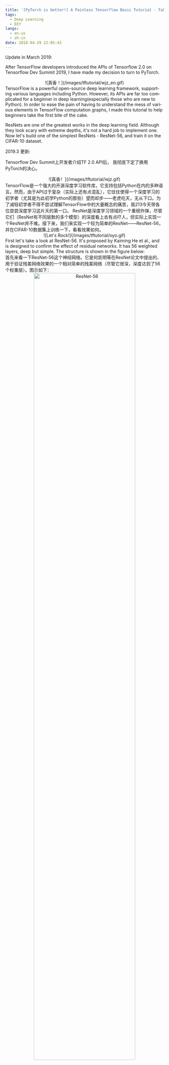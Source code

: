 ```yaml
---
title: '[PyTorch is better!] A Painless Tensorflow Basic Tutorial - Take ResNet-56 as an Example'
tags:
  - Deep Learning
  - DIY
langs:
  - en-us
  - zh-cn
date: 2018-04-29 22:05:43
---
```


<script src='https://cdnjs.cloudflare.com/ajax/libs/mathjax/2.7.4/MathJax.js?config=TeX-MML-AM_CHTML' async></script>
<div lang="en-us">
Update in March 2019:

After TensorFlow developers introduced the APIs of Tensorflow 2.0 on Tensorflow Dev Summit 2019, I have made my decision to turn to PyTorch.
<div align="center" class="figure">
![真香！](/images/tftutorial/wjz_en.gif)
</div>
</div>

<!-- more -->
<div lang="en-us">
TensorFlow is a powerful open-source deep learning framework, supporting various languages including Python. However, its APIs are far too complicated for a beginner in deep learning(especially those who are new to Python). In order to ease the pain of having to understand the mess of various elements in TensorFlow computation graphs, I made this tutorial to help beginners take the first bite of the cake.

ResNets are one of the greatest works in the deep learning field. Although they look scary with extreme depths, it's not a hard job to implement one. Now let's build one of the simplest ResNets - ResNet-56, and train it on the CIFAR-10 dataset.

</div>
<div lang="zh-cn">
2019.3 更新:

Tensorflow Dev Summit上开发者介绍TF 2.0 API后， 我彻底下定了换用PyTorch的决心。
<div align="center" class="figure">
![真香！](/images/tftutorial/wjz.gif)
</div>
</div>
<div lang="zh-cn">
TensorFlow是一个强大的开源深度学习软件库，它支持包括Python在内的多种语言。然而，由于API过于复杂（实际上还有点混乱），它往往使得一个深度学习的初学者（尤其是为此初学Python的那些）望而却步——老虎吃天，无从下口。为了减轻初学者不得不尝试理解TensorFlow中的大量概念的痛苦，我213今天带各位尝尝深度学习这片天的第一口。
ResNet是深度学习领域的一个重磅炸弹，尽管它们（ResNet有不同层数的多个模型）的深度看上去有点吓人，但实际上实现一个ResNet并不难。接下来，我们来实现一个较为简单的ResNet——ResNet-56，并在CIFAR-10数据集上训练一下，看看效果如何。
</div>
<div align="center" class="figure">
![Let's Rock!](/images/tftutorial/oyo.gif)
</div>
<div lang="en-us">
First let's take a look at ResNet-56. It's proposed by Kaiming He et al., and is designed to confirm the effect of residual networks. It has 56 weighted layers, deep but simple. The structure is shown in the figure below:
</div>
<div lang="zh-cn">
首先来看一下ResNet-56这个神经网络。它是何凯明等在ResNet论文中提出的、用于验证残差网络效果的一个相对简单的残差网络（尽管它很深，深度达到了56个权重层）。图示如下：
</div>
<div align="center" class="figure">
<img src="/images/tftutorial/resnet56.png" alt="ResNet-56" width="80%"/>

Fig. 1 The structure of ResNet-56
</div>
<br>
<div lang="en-us">
Seems a little bit long? Don't worry, let's do this step by step.
</div>
<div lang="zh-cn">
看起来有点长了是不是？别担心，我们一步一步来做。
</div>

## 1 Ingredients
Python 3.6

TensorFlow 1.4.0

Numpy 1.13.3

OpenCV 3.2.0

[CIFAR-10 Dataset](https://www.cs.toronto.edu/~kriz/cifar-10-python.tar.gz)
<div lang="en-us">
Also prepare some basic knowledge on Python programming, digital image processing and convolutional neural networks. If you are already capable of building, training and validating your own neural networks with TensorFlow, you don't have to read this post.
</div>
<div lang="zh-cn">
另外，请确保自己有一点点Python编程、数字图像处理和卷积神经网络的知识储备。如果你已经具备用TensorFlow自行搭建神经网络并进行训练、测试的能力，就不必阅读本文了。
</div>

## 2 Recipe
### 2.0 Prepare the tools
<div lang="en-us">
Prepare(import) the tools for our project, including all that I mentioned above. Like this :P
</div>
<div lang="zh-cn">
准(i)备(m)所(p)需(o)工(r)具(t)，上一部分已提到过。如下：
</div>
```python
import tensorflow as tf
import numpy as np
import cv2
import pickle
from tensor_chain import TensorChain
```
<div lang="en-us">
Wait... What's this? TensorChain? Another deep learning framework like TensorFlow?

Uh, nope. This is my own encapsulation of some TensorFlow APIs, for the sake of easing your pain. You'll only have to focus on "what's what" in the beginning. We'll look into my implementation of this encapsulation later, when you are clear how everything goes. Please [download this file](/files/tensor_chain.py) and put it where your code file is, and import it.
</div>
<div lang="zh-cn">
等等...最后这个是个什么鬼？ TensorChain？另一个深度学习框架吗？

呃...并不是。这个是我对一些TensorFlow API的封装，为了减轻你的痛苦才做的。作为初学者，你只需要关注用TensorFlow搭建网络模型的这个过程，分清东西南北。回头等你弄清了大体流程后，我们再来看这个的实现细节。请先下载[这个文件](/files/tensor_chain.py)并把它与你的代码放在同一文件夹下，然后就可以import了。
</div>

### 2.1 Decide the input
<div lang="en-us">
Every neural network requires an input - you always have to identify the details of a question, before asking the computer to solve it. All of the variable, constant in TensorFlow are objects of type <em>tf.Tensors</em>. And the <em>tf.placeholder</em> of our input(s) is a special one. Images in CIFAR-10 dataset are RGB images(3 channels) of 32x32(really small), so our input should shaped like [32, 32, 3]. Also, we want to input a little <em>batch</em> of multiple images. Therefore, our input data should be an array of shape <em>[?, 32, 32, 3]</em>. Unknown dimension size can be marked as None, and it will be clear when we feed the model with the actual images. It's coded like this:
</div>
<div lang="zh-cn">
每个神经网络都需要有输入——毕竟你想找电脑解决一些问题的话，你总得告诉它问题的一些细节吧？TensorFlow中所有的变量、常量都是<em>tf.Tensor</em>类型的对象，作为输入内容的占位符<em>tf.placeholder</em>也是（只不过比较特殊而已）。CIFAR-10数据集的图像都是32x32尺寸（好小哇）的RGB图像（RGB即彩色图像的三个通道），因此我们的输入给神经网络的内容将会像是[32, 32, 3]这个样子。另外呢，我们需要输入的是一个小<em>batch</em>（批）的图像，因此，输入网络的图像数据将会是一个<em>[?, 32, 32, 3]</em>的数组（也可以是numpy数组）。未知的维度大小用None代指就好，我们之后给模型喂实际图像batch时，它自然就清楚了。代码如下：
</div>
```python
input_tensor = tf.placeholder(dtype=tf.float32, shape=[None, 32, 32, 3])
```
<div lang="en-us">
*Ground truth* data also need to be known in supervised learning, so we also have to define a placeholder for the ground truth data: 
</div>
<div lang="zh-cn">
监督学习中，正确标注的数据（英文为*ground truth*，目前貌似没有对这个名词的合理翻译）也是需要输入到模型中的。因此再给ground truth定义一个placeholder：
</div>
```python
ground_truth = tf.placeholder(dtype=tf.float32, shape=[None, 10])
```
<div lang="en-us">
We want the label data to be in the one-hot encoding format, which means an array of length 10, denoting 10 classes. Only on one position is a '1', and on other positions are '0's.
</div>
<div lang="zh-cn">
我们需要标记的数据呈One-Hot编码格式（又称为一位有效编码），意思是如果有10个类别，那么数组长度就是10，每一位代表一个类别。只有一个位置上是1（代表图片被分为这个类），其他位上都是0。
</div>

### 2.2 Do some operations
<div lang="en-us">
For now, let's use our TensorChain to build it fast. Under most circumstances that we may face, the computations are based on the input data or the result of the former computation, so our network(or say, the most of it) look more like a chain than a web. Every time we add some new operation(layer), we add it to our <em>TensorChain</em> object. Just remember to get the <em>output_tensor</em> of this object(denoting the output tensor of the last operation on the chain) when you need to ue native TensorFlow API.
The construction function of TensorChain class requires a Tensor object as the parameter, which is also the input tensor of this chain. As we mentioned earlier, all we have to do is add operations. See my ResNet-56 code:
</div>
<div lang="zh-cn">
现在呢，我们先用TensorChain来快速盖楼。因为我们遇到的大多数情况下，所有的计算都是在输入数据或者这个计算的前一个计算结果基础上进行的，所以我们的网络（至少是它的绝大部分）会看起来像个链而不是所谓的网。每次我们添加一个新的运算（层），我们会把它加到这个独一无二的TensorChain对象。只要记得在使用原生TensorFlow API前把它的<em>output_tensor</em>属性（也就是这条链上最后一个运算的输出Tensor）取出来就好了。
TensorChain类的构造函数需要一个Tensor对象作为参数，这个对象也正是被拿来作为这个链的输入层。正如我们之前所说的，只要在这个对象上添加运算即可。写个ResNet-56，代码很简单：
</div>
```python
chain = TensorChain(input_tensor) \
        .convolution_layer_2d(3, 16) \
        .residual_block_2d(3, 16) \
        .residual_block_2d(3, 16) \
        .residual_block_2d(3, 16) \
        .residual_block_2d(3, 16) \
        .residual_block_2d(3, 16) \
        .residual_block_2d(3, 16) \
        .residual_block_2d(3, 16) \
        .residual_block_2d(3, 16) \
        .residual_block_2d(3, 16) \
        .residual_block_2d(3, 32, stride=2) \
        .residual_block_2d(3, 32) \
        .residual_block_2d(3, 32) \
        .residual_block_2d(3, 32) \
        .residual_block_2d(3, 32) \
        .residual_block_2d(3, 32) \
        .residual_block_2d(3, 32) \
        .residual_block_2d(3, 32) \
        .residual_block_2d(3, 32) \
        .residual_block_2d(3, 64, stride=2) \
        .residual_block_2d(3, 64) \
        .residual_block_2d(3, 64) \
        .residual_block_2d(3, 64) \
        .residual_block_2d(3, 64) \
        .residual_block_2d(3, 64) \
        .residual_block_2d(3, 64) \
        .residual_block_2d(3, 64) \
        .residual_block_2d(3, 64) \
        .flatten() \
        .fully_connected_layer(10)
```
<div lang="en-us">
This is it? Right, this is it! Isn't it cool? Didn't seem that high, huh? That's because I encapsulated that huge mess of weights and biases, only leaving a few parameters that decide the structure of the network. Later in this pose we'll talk about the actual work that these functions do.
</div>
<div lang="zh-cn">
就这？没错呀，就这！稳不稳？似乎看起来也没56层那么高呀？毕竟这些函数被我封装得太严实了，只留出几个决定网络结构的几个参数供修改。这篇博客后边就会讲到这些函数究竟干了点什么事儿。
</div>

### 2.3 Define the loss
<div lang="en-us">
In supervised learning, you always have to tell the learning target to the model. To tell the model how to optimize, you have to let it know how, how much, on which direction should it change its parameters. This is done by using a loss function. Therefore, we need to define a loss function for our ResNet-56 model(which we designed for this classification problem) so that it will learn and optimize.
A commonly used loss function in classification problems is cross entropy. It's defined below:
</div>
<div lang="zh-cn">
搞监督学习，总是要让模型按照“参考答案”去改的。要改就得让它知道怎么改、改多少、往什么方向改，这也就是*loss*（损失函数）的功劳。因此，像我们这个拿来做分类问题的ResNet-56，我们要给它定义一个损失函数来让它学习、优化。
分类问题上一个常用的损失函数是交叉熵。定义如下式：
</div>
$$C=-\frac{1}{n}\sum_x{y\ln a+(1-y)\ln(1-a)}$$
<div lang="en-us">
in which \\(y\\) is the expected(or say correct) output and \\(a\\) is the actual output.
This seems a little bit complicated. But it's not a hard job to implement, since TensorFlow implemented it already! You can also try and implement it yourself within one line if you want. For now we use the pre-defined cross entropy loss function:
</div>
<div lang="zh-cn">
其中\\(y\\)为期望输出（或者说参考答案），\\(a\\)为实际输出。
略复杂呀...这个用程序怎么写？其实也不难。。。毕竟TensorFlow都帮我们实现好啦！（有兴趣的话也可以自己尝试着写一下，同样一行代码即可搞定）现在你只需要来这么一句：
</div>
```python
loss = tf.reduce_mean(tf.losses.softmax_cross_entropy(ground_truth, prediction))
```
<div lang="en-us">
and it returns a tf.Tensor that denotes an average of cross entropies(don't forget that this is a batch). As for the 'softmax' before the 'cross_entropy', it's a function that project the data in an array to range 0~1, which allows us to do a comparison between our prediction and the ground truth(in one-hot code). The definition is simple too:\
</div>
<div lang="zh-cn">
就可以创建一个表示交叉熵平均值（别忘了这可是一个batch）的Tensor了。至于cross_entropy前边的那个*softmax*呢，它的作用是把输入的数组内数据归一化，投射到0~1的范围内（实际上就是相当于把exp(数组各项的值)的当做频数，求出一个概率），这样子才能跟实际数据做一个比较。定义也比较简单：\
</div>
$$S_i=\frac{e^{V_i}}{\sum_j{e^{V_j}}}$$
<div></div>

### 2.4 Define the train op
<div lang="en-us">
Now we have the loss function. We'll have to tell its value to an *optimizer*, which make our model learn and optimize in order to minimize the loss value. Gradient Descent Optimizer, Adagrad Optimizer, Adam Optimizer and Momentum Optimizer are commonly used optimizers. Here we use an Adam Optimizer for instance. You're free to try any other one here. When
</div>
<div lang="zh-cn">
现在误差函数已经有了，我们需要把它的值告诉一个优化器（*optimizer*），并让它去尽可能向着缩小误差函数值得方向努力。这样，模型才能去学习、优化。常用的优化器包括Gradient Descent Optimizer，Adagrad Optimizer，Adam Optimizer以及Momentum Optimizer等等等等。选择优化器时，我们需要给它一个初始的学习速率。这里我用了一个\\(10^-3\\)，如果需要提高准确率，可能后期微调还需要进一步减小。代码如下：
</div>
```python
optimizer = tf.train.AdamOptimizer(learning_rate=0.001)
```
<div lang="en-us">
Also, tell the optimizer that what the loss tensor is. The returned object is a train operation.
</div>
<div lang="zh-cn">
当然还要告诉它要减小的损失函数是哪个Tensor，这个函数返回的是一个训练操作（*train op*，一种特殊的运算，或者说操作）：
</div>
```python
train = optimizer.minimize(loss)
```
<div lang="en-us">
The neural network is finished. It's time to grab some data and train it.
</div>
<div lang="zh-cn">
其实到这里为止，神经网络已经搭建好了。是时候搞点数据来训练它了。
</div>

### 2.5 Feed the model with data, and train it!
<div lang="en-us">
Remember how we defined the placeholders? It's time to fetch some data that fits the placeholders and train it. See how CIFAR-10 dataset can be fetched on its [website](https://www.cs.toronto.edu/~kriz/cifar.html).
</div>
<div lang="zh-cn">
还记得我们怎么定义那些placeholder吗？现在我们要把符合它们口径的数据灌进模型。那么来看一下CIFAR-10数据集[官网](https://www.cs.toronto.edu/~kriz/cifar.html)上是怎么描述的吧。它给了这么一段代码：
</div>
```python
def unpickle(file):
    import pickle
    with open(file, 'rb') as fo:
        dict = pickle.load(fo, encoding='bytes')
    return dict
```
<div lang="en-us">
The returned value *dict* is a Python dictionary. Every time we unpickle a file, a dictionary would be returned. Its 'data' key leads to 10000 RGB images of size 32x32, which is stored in a [10000, 3072] array(3072=32*32*3, I guess you know how it's stored now). The 'label' key leads to 10000 values in range 0~9. Obviously we have to reshape the data so as to fit it into the network model:
</div>
<div lang="zh-cn">
返回值*dict*是一个字典（Python的dict类型）。每读一个batch文件（比如data_batch_1），就会返回这样一个字典，它的“data”键值是10000张32x32的RGB图像（数组维数居然是[10000, 3072]，而3072=10000x32x32x3！实际上就是直接把所有像素、所有通道的值罗列在这里了）；“label”键值是10000个0-9之间的整数（代表类别）。显然，为了让数据能够成功放进模型，还需要对它进行一点处理：
</div>
```python
batch = unpickle(DATA_PATH + 'data_batch_{}'.format(i))  # 'i' is the loop variable

# Read the image data
image_data = np.reshape(batch[b'data'], (10000, 32, 32, 3), 'F').astype(np.float32)   
image_data = image_data / 255                            # Cast range(0, 255) to range(0, 1)
image_data = np.transpose(image_data, (0, 2, 1, 3))      # Exchange row and column

# Read the label data and convert into one-hot code
label_data = batch[b'labels']
new_label_data = np.zeros((10000, 10))                   
for j in range(10000):
    new_label_data[j][label_data[j]] = 1
```
<div lang="en-us">
The details for data processing are not covered here. Try doing step-by-step to see the results.
The *image_data* and *new_label_data* are contain 10000 pieces of data each. Let's divide them into 100 small batches(100 elements each, including image and label) and feed it into the model. Do this on all the 5 batch files:
</div>
<div lang="zh-cn">
处理的细节不再赘述。你可以尝试一步一步运行来看看每一步的结果。
这样我们拿到的*image_data*和*new_label_data*都是长度为10000的大batch，我们把它们各自分成100份，每次取100个图像+标记数据来塞进模型。对全部5个大batch文件来一遍：
</div>
```python
with tf.Session() as session:
    session.run(tf.global_variables_initializer())
    for j in range(100): # 10000 / BATCH_SIZE
        # Divide them and get one part
        image_batch = image_data[j * BATCH_SIZE: j * BATCH_SIZE + BATCH_SIZE]
        label_batch = new_label_data[j * BATCH_SIZE: j * BATCH_SIZE + BATCH_SIZE]
        
        # Feed the model
        session.run(train, feed_dict={
            input_tensor: image_batch,
            ground_truth: label_batch
        })
```
<div lang="en-us">
A *session* - created with *tf.Session()* - is required every time we run a TensorFlow model, no matter when we're training it or evaluating it. The first time you run a model, you'll need to run *session.run(tf.global_variables_initializer())* to initialize the values of the TensorFlow variables defined previously.
When running *session.run()*, you must first decide a TensorFlow operation(or a list of operations) that you need. If its result is dependent on some actual data(which means that some data in one or more placeholders flow to this operation), it's also required that you feed it the actual data by adding a *feed_dict* parameter. For example, I'm training this ResNet-56 model, in which a loss will be calculated with my *ground_truth* and the prediction result that comes from the *input_tensor*. Therefore, I'll have to give a value for each placeholder given above(format: "placeholder name: corresponding data"), and fold them in one Python dictionary.
</div>
<div lang="zh-cn">
每次运行一个TensorFlow模型（无论是训练还是测试）时，都需要通过tf.Session()创建一个*session*。第一次运行模型（而不是载入之前保存的模型）时，需要使用*session.run(tf.global_variables_initializer())*来初始化之前定义的一些可训练的TensorFlow变量。
运行*session.run()*时，需要指定一个或一组你要执行的operation，作为这个函数唯一一个必要的参数。如果它的结果依赖于一些实际数据（也就是说在计算图中，一些数据会从placeholder流向这个operation），那么就需要通过填入*feed_dict*参数的值来填装训练或测试数据。以此模型为例，我在训练它时需要算误差函数值，这需要*ground_truth*数据和预测结果来计算，而预测结果又需要用输入图像*input_tensor*来计算得到。因此，我需要给这两个占位符分别给出对应的数据（格式：“占位符名：对应数据”），并把它们封在同一个Python字典中作为feed_dict参数的值。
</div>
<div lang="en-us">
I'm also interested in the loss function value in each iteration(which means feeding a batch of data and executing one forward-propagation and one back-propagation) in the training process. Therefore, what I'll fill in the parameter is not just the train op, but also the loss tensor. And the session.run() above should be modified to:
</div>
<div lang="zh-cn">
然而呢，我还想看看每次迭代（即把一个batch送进去，执行一次正向传播与反向传播这个过程）中损失函数变成了多大，来监控一下训练的效果。这样，需要session.run()的就不仅是那个train运算，还要加上loss运算。将上边的session.run()部分改为：
</div>
```python
        [train_, loss_value] = session.run([train, loss],
            feed_dict={
                input_tensor: image_batch,
                ground_truth: label_batch
            })
        print("Loss = {}".format(loss_value)
```
<div lang="en-us">
This is when the return value of session.run() becomes useful. Its value(s) - corresponding to the first parameter of run() - is/are the actual value(s) of the tensor(s) in the first parameter. In our example, *loss_value* is the actual output of the loss tensor. As for train_, we don't care what it is. Just add it to match the dimensions.
</div>
<div lang="zh-cn">
这时候，session.run()函数的返回值就有意义了。它与第一个参数的内容一一对应，分别是该参数中各个operation的实际输出值。像这个例子里边，*loss_value*接收的就是loss运算的输出内容。而train运算的输出我们并不关心，但是为了保证参数维度数与返回值一致，用一个train_变量来接收而已（实际上它的值是None）。
</div>
<div lang="en-us">
Actually, one epoch(train the model once with the whole dataset) is not enough for the model to fully optimize. I trained this model for 40 epochs and added some loop variables to display the result. You can see my code and my output below. It's highly recommended that you train this with a high-performance GPU, or it would be a century before you train your model to a satisfactory degree.
</div>
<div lang="zh-cn">
实际上，一个epoch（把整个数据集都在模型里过一遍的周期）并不足以让模型充分学习。我把这个模型训练了40个epoch并且加了一些循环变量来输出结果。我的代码和结果如下。强烈建议用一个高性能GPU训练（如果手头没有，可以租一个GPU服务器），不然等别人把毕设论文逗写完的时候，你还在训练就很尴尬了。
</div>
```python
import tensorflow as tf
import numpy as np
import pickle
from tensor_chain import TensorChain

def unpickle(file):
    with open(file, 'rb') as fo:
        dict = pickle.load(fo, encoding='bytes')
    return dict

if __name__ == '__main__':
    input_tensor = tf.placeholder(dtype=tf.float32, shape=[None, 32, 32, 3])
    ground_truth = tf.placeholder(dtype=tf.float32, shape=[None, 10])

    chain = TensorChain(input_tensor) \
            .convolution_layer_2d(3, 16) \
            .residual_block_2d(3, 16) \
            .residual_block_2d(3, 16) \
            .residual_block_2d(3, 16) \
            .residual_block_2d(3, 16) \
            .residual_block_2d(3, 16) \
            .residual_block_2d(3, 16) \
            .residual_block_2d(3, 16) \
            .residual_block_2d(3, 16) \
            .residual_block_2d(3, 16) \
            .residual_block_2d(3, 32, stride=2) \
            .residual_block_2d(3, 32) \
            .residual_block_2d(3, 32) \
            .residual_block_2d(3, 32) \
            .residual_block_2d(3, 32) \
            .residual_block_2d(3, 32) \
            .residual_block_2d(3, 32) \
            .residual_block_2d(3, 32) \
            .residual_block_2d(3, 32) \
            .residual_block_2d(3, 64, stride=2) \
            .residual_block_2d(3, 64) \
            .residual_block_2d(3, 64) \
            .residual_block_2d(3, 64) \
            .residual_block_2d(3, 64) \
            .residual_block_2d(3, 64) \
            .residual_block_2d(3, 64) \
            .residual_block_2d(3, 64) \
            .residual_block_2d(3, 64) \
            .flatten() \
            .fully_connected_layer(10)

    prediction = chain.output_tensor
    loss = tf.reduce_mean(tf.losses.softmax_cross_entropy(ground_truth, prediction))

    optimizer = tf.train.AdamOptimizer(learning_rate=0.001)
    train = optimizer.minimize(loss)

    with tf.Session() as session:
        session.run(tf.global_variables_initializer())
        iteration = 1
        BATCH_SIZE = 100
        DATA_PATH = '../data/cifar-10-batches-py/'
        for epoch in range(1, 41):
            for i in range(1, 6):
                data = unpickle(DATA_PATH + 'data_batch_{}'.format(i))
                image_data = np.reshape(data[b'data'], (10000, 32, 32, 3), 'F').astype(np.float32)
                image_data = image_data / 255
                image_data = np.transpose(image_data, (0, 2, 1, 3))
                label_data = data[b'labels']
                new_label_data = np.zeros((10000, 10))
                for j in range(10000):
                    new_label_data[j][label_data[j]] = 1
                for j in range(int(10000 / BATCH_SIZE)):
                    image_batch = image_data[j * BATCH_SIZE: j * BATCH_SIZE + BATCH_SIZE]
                    label_batch = new_label_data[j * BATCH_SIZE: j * BATCH_SIZE + BATCH_SIZE]
                    [train_, loss_] = session.run(
                        [train, loss],
                        feed_dict={
                            input_tensor: image_batch,
                            ground_truth: label_batch
                        })
                    iteration += 1
                    print("Epoch {}, Iteration {}, Loss = {}".format(epoch, iteration, loss_))
```

<div align="center" class="figure">
<img src="/images/tftutorial/train.png" alt="Training result" width="40%">

Fig. 2 Training result: cross entropy has dropped below 0.5
</div>
<div></div>

### 2.6 Conclusion
<div lang="en-us">
In a word, building & training neural network models with TensorFlow involves the following steps:

1. Decide the *input tensor*

2. Add operations(*op*s) based on existing tensors

3. Define the *loss* tensor, just like other tensors

4. Select an *optimizer* and define the *train* op

5. Process *data* and feed the model with them
</div>
<div lang="zh-cn">
总而言之，用TensorFlow建立、训练一个神经网络模型分以下几步：

1. 定义*输入*Tensor

2. 在已有的Tensor上添加运算（*op*）

3. 像之前添加的那些运算一样，定义*损失*Tensor

4. 选择一个*优化器*并定义*训练*操作

5. 把*数据*处理为合适的shape，并喂进模型训练
</div>

## 3 A Closer Look
<div lang="en-us">
Wait, it's too late to leave now!
TensorChain saved you from having to deal with a mess of TensorFlow classes and functions. Now it's time that we take a closer look at how TensorChain is implemented, thus understanding the native TensorFlow APIs.
</div>
<div lang="zh-cn">
别走呢喂！
TensorChain让你不至于面对TensorFlow中乱糟糟的类型和函数而不知所措被水淹没。现在是时候近距离观察一下TensorChain是如何实现的，以便理解TensorFlowAPI了。
</div>

### 3.1 TensorFlow variables
<div lang="en-us">
Let's begin with TensorFlow variables. Variables in TensorFlow are similar to variables in C, Java or any other strong typed programming languages - they have a type, though not necessarily explicitly decided upon definition. Usually them will change as the training process goes on, getting close to a best value.
The most commonly used variables in TensorFlow are weights and biases. I guess that you have seen formulae like:
</div>
<div lang="zh-cn">
先说TensorFlow的变量。TensorFlow的变量和C，Java以及其他强类型语言类似——都有一个类型，尽管不一定在它的定义时就显式地声明。通常它们会随着训练的进行而不断变化，达到一个最佳的值附近。
TensorFlow中最常用的变量就是weights和biases（权重和偏置）。想必你应该见过这样的式子吧：
</div>
$$y=Wx+b$$
<div lang="en-us">
The \\(W\\) here is the weight, and the \\(b\\) here is the bias. When implementing some common network layers, they two are always used as the parameters in the layers. For instance, at the very beginning of our ResNet-56, we had a 3x3 sized convolution layer with 16 channels. Its implementation in TensorChain is:
</div>
<div lang="zh-cn">
这里\\(W\\)就是权重，\\(b\\)就是偏置。在定义一些常用的层时，我们往往也是用这两个变量作为这些层中的参数。比如说，在我们ResNet-56最开始，我们用到了一个3x3大小、16个通道的卷积层，TensorChain中，它的实现如下：
</div>
```python
    def convolution_layer_2d(self, filter_size: int, num_channels: int, stride: int = 1, name: str = None,
                             disable_log: bool = False):
        """
        Add a 2D convolution layer
        :param filter_size: Filter size(width and height) for this operation
        :param num_channels: Channel number of this filter
        :param stride: Stride for this convolution operation
        :param name: The name of the tensor
        :param disable_log: Set it True if you don't want this layer to be recorded
        :return: This object itself
        """
        filter = self._weights([filter_size, filter_size, self.num_channels, num_channels], layer_name=name,
                               suffix='filter')
        bias = self._bias([num_channels], layer_name=name)
        self.num_channels = num_channels
        self.output_tensor = tf.nn.conv2d(self.output_tensor, filter,
                                          [1, stride, stride, 1], 'SAME', name=name)
        self.output_tensor = tf.add(self.output_tensor, bias)
        self._log_layer(
            '2D Convolution layer, filter size = {}x{}, stride = {}, {} channels'.format(filter_size, filter_size,
                                                                                         stride,
                                                                                         num_channels),
            disable=disable_log)
        return self
```
<div lang="en-us">
See? On line 16, we used a *tf.nn.conv2d()* function, the parameters of which are *input*, *filter*, *strides*, *padding*, etc. As can be guessed from the names, this function does a convolution operation with out input and the weights(the convolution *filter* here). A *bias* is added to the result as the final output. There are also many people who argue that the bias here is meaningless and should removed. One line of code is sufficient for defining a variable:
</div>
<div lang="zh-cn">
看见了吧？16行上，我们用了一个*tf.nn.conv2d()*函数，它的参数是*input*，*filter*，*strides*，*padding*等等。顾名思义，这个函数就是用我们定义的权重Tensor*filter*（在这里称之为卷积核）来与这一层的输入input做了一次运算。运算的结果加上了偏置Tensor*bias*，作为这个卷积层的最终输出。很多人认为这里的偏置bias意义不明，因此他们在卷积之后没有加上这样的一个bias变量。定义一个变量只需要这样一个语句：
</div>
```python
tf.Variable(tf.truncated_normal(shape, stddev=sigma), dtype=tf.float32, name=suffix)
```
<div lang="en-us">
To define weight or bias variables, create a *tf.Variable* object. Usually you'll need to give the *initial_value* which also decides the shape of this tensor. *tf.truncated_normal()* and *tf.constant()* are usually used as the initial values. Also, other APIs - function *tf.get_variable()* and package *tf.initializers* are frequently used when using some more methods for initialization. I strongly recommend that you try using these APIs yourself.
</div>
<div lang="zh-cn">
要定义权重或者偏置变量，请创建一个*tf.Variable*对象。通常情况下，你会需要给出*initial_value*（TF变量的初始值），这将顺便定义了这个变量的shape（因为初始值的shape是确定的）。另外，一些新的API——*tf.get_variable()*函数和*tf.initializers*包也常用与的参数初始化，以实现更多样的初始化方法。我强烈建议自己动手实践一下，试一试这些API。
</div>

### 3.2 Tensors and operations
<div lang="en-us">
Going on with the parameters of the *tf.nn.conv2d()* function. The required parameters also include *strides* and *padding*. You should have already learned about what strides mean in convolution, and I'll only talk about their formats. *strides* require a 1-D vector with a length of 4, like [1, 2, 2, 1]. The 1st and the 4th number is always 1(in order to match dimensions with the input), while the 2nd and the 3rd means the vertical stride and the horizonal stride. 
The 4th parameter *padding* is a little bit different from its definition in convolution operation. It requires 'SAME' of 'VALID', denoting 'with' or 'without' zero paddings. When it's 'SAME', zero padding is introduced to make the shapes match as needed, equally on every side of the input map.
</div>
<div lang="zh-cn">
接着说*tf.nn.conv2d()*函数的参数。需要的参数还包括*strides*和*padding*。你应该在了解卷积运算时学过stride（步幅）含义，我只说一下它的格式吧。*strides*参数需要是一个1维、长度为4的向量。第一位和第四位永远都是1，第二位和第三位分别是竖直方向和水平方向的步幅长。维持这个形式只是为了与输入的数据维度匹配，因此API看起来非常蹩脚。
第四个参数*padding*和卷积运算里的padding不太相同。它的值只能是'SAME'或'VALID'，分别代表“带”和“不带”零补全。如果是'SAME'的话，函数会均匀地在图像的上下左右使用零补全来使得运算结果与之前尽可能保持一致。（stride>1时有可能输出尺寸不是正好等于原来的尺寸/stride，因为补全问题）
</div>
<div lang="en-us">
tf.nn.conv2d() is just an example of TensorFlow *operations*. Other functions like *tf.matmul()*, *tf.reduce_mean()*, *tf.global_variables_initializer()*, *tf.losses.softmax_cross_entropy()*, *tf.truncated_normal()* are all operations. Operation functions return tensors(*tf.truncated_normal* also return a tensor, a tensor with initializers).
</div>
<div lang="zh-cn">
tf.nn.conv2d()只是TensorFlow运算（*operation*）的一个例子。其他例如*tf.matmul()*，*tf.reduce_mean()*，*tf.nn.relu()*，*tf.batch_normalization()*，*tf.global_variables_initializer()*，*tf.losses.softmax_cross_entropy()*，*tf.truncated_normal()*之类的函数也都是TensorFlow的运算。TensorFlow的运算函数会返回一个Tensor对象（包括*tf.truncated_normal()*也是！它只不过返回的是一个带初始化器的Tensor而已）。
</div>
<div lang="en-us">
All the functions in the TensorChain class are based on the most basic TensorFlow operations and variables. After learning about these basic TensorFlow concepts, actually you can already abandon TensorChain, go and try implementing your own neural networks yourself!
</div>
<div lang="zh-cn">
TensorChain类中的所有成员函数都是基于最基本的TensorFlow运算和变量的。实际上，了解了这些，你现在已经可以抛开TensorChain的束缚，去尝试实现你自己的神经网络了！
</div>

## 4 Spices
<div lang="en-us">
I'm not joking just now! But I know that there are a lot of things that you still don't understand about using TensorFlow - like "how do I visualize my computation graph", "how do I save/load my model to/from files", "how do I record some tensors' values while training" or "how do I view the loss curves" - after all TensorFlow APIs are far more complicated than just building those nets. Those are also important techniques in your research. If you'd rather ask me than spending some time experimenting, please go on with reading.
</div>
<div lang="zh-cn">
我，我真没开玩笑！但是我知道关于如何使用TensorFlow，你还有许许多多的问题，好比“如何可视化地查看我的计算图结构”、“如何存储/读取模型文件”、“如何记录训练过程中某些Tensor的真实值”、“如何查看损失函数的变化曲线”——毕竟TensorFlow的API太复杂了，远比搭建神经网络那点函数复杂得多。上边说的那些是你使用TensorFlow研究过程中的重要技巧。如果你愿意听我讲而不想花些时间尝试的话，请继续读下去。
</div>

### 4.1 Saving and loading your model
<div lang="en-us">
The very first thing that you may want to do - after training a network model with nice outcomes - would be saving it. Saving a model is fairly easy - just use a *tf.train.Saver* object. See my code below:
</div>
<div lang="zh-cn">
训练出一个看起来输出还不错的神经网络模型后你想做的第一件事恐怕就是把它存下来了吧？保存模型其实非常简单：只要用一个*tf.train.Saver*类的对象。代码示例：
</div>
```python
with tf.Session() as session:
    # Train it for some iterations
    # Train it for some iterations
    # Train it for some iterations
    saver = tf.train.Saver()
    saver.save(session, 'models/model.ckpt')
```
<div lang="en-us">
I saved my model and variable values to 'models/model.ckpt'. But actually, you'll find 3 files in the 'models' directory - *model.ckpt.data-00000-of-00001*, *model.ckpt.meta* and *model.ckpt.index* - none of which is 'model.ckpt'! That's because TensorFlow stores the graph structure separately from variables values. The *.meta* file describes the saved graph structure; the *.index* file records the mappings between tensor names and tensor metadata; and the *.data-00000-of-00001* file - which is always the biggest one - saves all the variable values. If you need the graph data together with the variable values to be loaded, use a Saver to load after creating a session:
</div>
<div lang="zh-cn">
我把我的模型和变量值存到了'models/model.ckpt'文件里。但是！实际上在models目录里你会找到三个文件：*model.ckpt.data-00000-of-00001*，*model.ckpt.meta*和*model.ckpt.index*——哪个也不是model.ckpt呀？那是因为TensorFlow把计算图的结构和图中各种变量的值分开存放了。*.meta*文件描述计算图的结构；*.index*文件记录各个Tensor名称（是name属性，而不是变量名）与Tensor元信息之间的映射；*.data-00000-of-00001*文件往往是最大的一个，它存储的是各个TensorFlow变量的实际值。如果读取时需要把图结构和变量值都读进来，在session创建以后，同样用一个Saver来读取即可：
</div>
```python
with tf.Session() as session:
    saver = tf.train.Saver()
    saver.restore(session, 'models/model.ckpt')
    # Then continue doing everything just like the model is just trained
```
<div lang="en-us">
Remember that session.run(tf.global_variables_initializer()) shouldn't be executed, since variables are already initialized with your saved *.data-0000-of-00001* file.
If you only need the graph to be loaded, only use the *.meta* file:
</div>
<div lang="zh-cn">
记住，这时候就不要再去执行session.run(tf.global_variables_initializer())了，因为变量已经用存储的checkpoint文件内容初始化过了。
如果只需要读取计算图结构，只要读取*.meta*文件：
</div>
```python
with tf.Session() as session:
    tf.train.import_meta_graph('models/model.ckpt.meta')
    # Then continue doing everything just like the model is just built
```
<div lang="en-us">
Function *tf.train.import_meta_graph()* loads(appends) the graph to your current computation graph. The values of tensors are still uninitialized so you'll have to execute session.run(tf.global_variables_initializer()) again. The tensors that you defined in the model can be retrieved by their names(property of the Tensor objects, instead of Python variable names). For example:
</div>
<div lang="zh-cn">
*tf.train.import_meta_graph()*函数将文件里的计算图读到（添加到）你当前的计算图中。其中所有Tensor的值仍未初始化，所以有必要执行一下session.run(tf.global_variables_initializer())了。之前定义的变量可以按照名称取回，示例：
</div>
```python
with tf.Session() as session:
    # Recover the model here

    graph = tf.get_default_graph()
    image_tensor = graph.get_tensor_by_name('input_image:0')
    loss = graph.get_tensor_by_name('loss:0')
    train = graph.get_operation_by_name('train)
```
<div lang="en-us">
To retrieve normal tensors, you'll have to append a *':0'* to the name of the op. This means getting the associated tensor of the op. *train* is a little special - we only need the op, so the function is *get_operation_by_name()* so the ':0' is not necessary.
</div>
<div lang="zh-cn">
要取回一般的Tensor，需要在Tensor的name属性值后边加一个*':0'*，意思是取这个运算对应的Tensor。训练操作*train*略有不同——我们要的就只是这个op，所以用的函数*get_operation_by_name()*跟其他Tensor不一样，而且':0'也不需要加。
</div>
